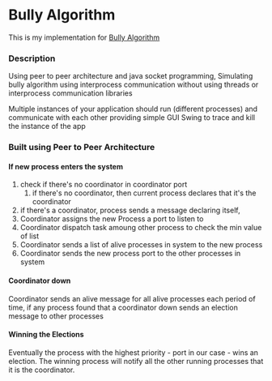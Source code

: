 # Bully Algorithm
This is my implementation for [Bully Algorithm](https://en.wikipedia.org/wiki/Bully_algorithm)
### Description
Using peer to peer architecture and java socket programming, Simulating bully algorithm using interprocess communication without using threads or interprocess communication libraries 

Multiple instances of your application should run (different processes) and communicate with each other
providing simple GUI Swing to trace and kill the instance of the app

### Built using Peer to Peer Architecture
#### If new process enters the system 
1. check if there's no coordinator in coordinator port
   1. if there's no coordinator, then current process declares that it's the coordinator
2. if there's a coordinator, process sends a message declaring itself,
3. Coordinator assigns the new Process a port to listen to
4. Coordinator dispatch task amoung other process to check the min value of list
4. Coordinator sends a list of alive processes in system to the new process
5. Coordinator sends the new process port to the other processes in system

####  Coordinator down
 Coordinator sends an alive message for all alive processes each period of time, if any process found that a coordinator down sends an election message to other processes

#### Winning the Elections
Eventually the process with the highest priority - port in our case - wins an election.
The winning process will notify all the other running processes that it is the coordinator.


